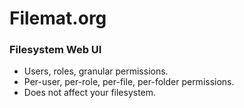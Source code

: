 # Filemat.org

### Filesystem Web UI

- Users, roles, granular permissions.
- Per-user, per-role, per-file, per-folder permissions.
- Does not affect your filesystem.
